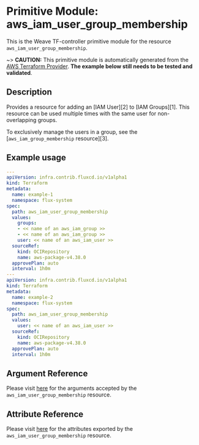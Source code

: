 
# Primitive Module: aws_iam_user_group_membership

This is the Weave TF-controller primitive module for the resource `aws_iam_user_group_membership`.

~> **CAUTION:** This primitive module is automatically generated from the [AWS Terraform Provider](https://registry.terraform.io/providers/hashicorp/aws/latest/docs/resources/iam_user_group_membership). **The example below still needs to be tested and validated**.

## Description

Provides a resource for adding an [IAM User][2] to [IAM Groups][1]. This
resource can be used multiple times with the same user for non-overlapping
groups.

To exclusively manage the users in a group, see the
[`aws_iam_group_membership` resource][3].

## Example usage

```yaml
---
apiVersion: infra.contrib.fluxcd.io/v1alpha1
kind: Terraform
metadata:
  name: example-1
  namespace: flux-system
spec:
  path: aws_iam_user_group_membership
  values:
    groups:
    - << name of an aws_iam_group >>
    - << name of an aws_iam_group >>
    user: << name of an aws_iam_user >>
  sourceRef:
    kind: OCIRepository
    name: aws-package-v4.38.0
  approvePlan: auto
  interval: 1h0m
---
apiVersion: infra.contrib.fluxcd.io/v1alpha1
kind: Terraform
metadata:
  name: example-2
  namespace: flux-system
spec:
  path: aws_iam_user_group_membership
  values:
    user: << name of an aws_iam_user >>
  sourceRef:
    kind: OCIRepository
    name: aws-package-v4.38.0
  approvePlan: auto
  interval: 1h0m
```

## Argument Reference

Please visit [here](https://registry.terraform.io/providers/hashicorp/aws/latest/docs/resources/iam_user_group_membership#argument-reference) for the arguments accepted by the `aws_iam_user_group_membership` resource.

## Attribute Reference

Please visit [here](https://registry.terraform.io/providers/hashicorp/aws/latest/docs/resources/iam_user_group_membership#attributes-reference) for the attributes exported by the `aws_iam_user_group_membership` resource.
